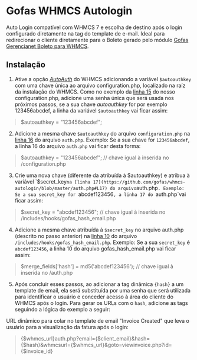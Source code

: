 # Gofas WHMCS Autologin
Auto Login compatível com WHMCS 7 e escolha de destino após o login configurado diretamente na tag do template de e-mail.
Ideal para redirecionar o cliente diretamente para o Boleto gerado pelo módulo [Gofas Gerencianet Boleto para WHMCS](https://github.com/gofas/whmcs-gerencianet-boleto/).

## Instalação
1) Ative a opção [_AutoAuth_](http://docs.whmcs.com/AutoAuth) do WHMCS adicionando a variável `$autoauthkey` com uma chave única ao arquivo configuration.php, localizado na raíz da instalação do WHMCS. Como no exemplo da [linha 15](https://github.com/gofas/whmcs-autologin/blob/master/configuration.php#L15) do nosso configuration.php, adicione uma senha única que será usada nos próximos passos, se a sua chave _autoauthkey_ for por exemplo 123456abcdef, a linha da variável `$autoauthkey` vai ficar assim:
>$autoauthkey = "123456abcdef";

2) Adicione a mesma chave `$autoauthkey` do arquivo `configuration.php` na [linha 16](https://github.com/gofas/whmcs-autologin/blob/master/auth.php#L16) do arquivo `auth.php`. Exemplo: Se a sua chave for `123456abcdef`, a linha 16 do arquivo `auth.php` vai ficar desta forma:
>$autoauthkey = "123456abcdef"; // chave igual à inserida no /configuration.php

3) Crie uma nova chave (diferente da atribuída à $autoauthkey) e atribua à variável `$secret_key` na [linha 17](https://github.com/gofas/whmcs-autologin/blob/master/auth.php#L17) do arquivo `auth.php`. Exemplo: Se a sua secret_key for `abcdef123456`, a linha 17 do `auth.php`vai ficar assim:
> $secret_key =  "abcdef123456"; // chave igual à inserida no /includes/hooks/gofas_hash_email.php

4) Adicione a mesma chave atribuída à `$secret_key` no arquivo auth.php (descrito no passo anterior) na [linha 10](https://github.com/gofas/whmcs-autologin/blob/master/includes/hooks/gofas_hash_email.php#L10) do arquivo `/includes/hooks/gofas_hash_email.php`. Exemplo: Se a sua `secret_key` é `abcdef123456`, a linha 10 do arquivo gofas_hash_email.php vai ficar assim:
> 	$merge_fields['hash'] = md5('abcdef123456'); // chave igual à inserida no /auth.php

5) Após concluir esses passos, ao adicionar a tag dinâmica `{hash}` a um template de email, ela será substituída por uma senha que será utilizada para identificar o usuário e conceder acesso à área do cliente do WHMCS após o login. Para gerar os URLs com o `hash`, adicione as tags seguindo a lógica do exemplo a seguir:

URL dinâmico para colar no template de email "Invoice Created" que leva o usuário para a visualização da fatura após o login:
> {$whmcs_url}auth.php?email={$client_email}&hash={$hash}&whmcsurl={$whmcs_url}&goto=viewinvoice.php?id={$invoice_id}

